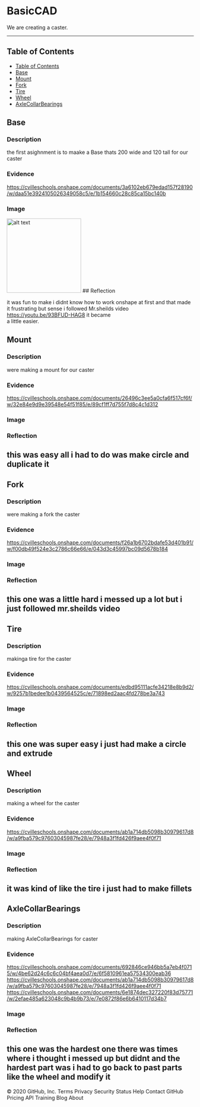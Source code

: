 # BasicCAD

We are creating a caster.

---
## Table of Contents
* [Table of Contents](#Table-of-Contents)
* [Base](#Base)
* [Mount](#Mount)
* [Fork](#Fork)
* [Tire](#Tire)
* [Wheel](#Wheel)
* [AxleCollarBearings](#AxleCollarBearings)

## Base

### Description

the first asighnment is to maake a Base thats 200 wide and 120 tall for our caster

### Evidence

https://cvilleschools.onshape.com/documents/3a6102eb679edad157f28190/w/daa51e3924105026349058c5/e/1b154660c28c85ca15bc140b

### Image

<img src="Screenshot 2020-10-02 at 11.11.36 AM.png" alt="alt text" width="200" height="200">
## Reflection

it was fun to make i didnt know how to work onshape at first and that made it frustrating but sense i followed Mr.sheilds video https://youtu.be/93BFUD-HAG8 it became   
a little easier.


## Mount

### Description 
were making a mount for our caster

### Evidence
https://cvilleschools.onshape.com/documents/26496c3ee5a0cfa6f517cf6f/w/32e84e9d9e39548e54f51f85/e/89cf1ff7d755f7d8c4c1d312
### Image

### Reflection
this was easy all i had to do was make circle and duplicate it
---


## Fork
 
### Description
were making a fork the caster 
### Evidence
https://cvilleschools.onshape.com/documents/f26a1b6702bdafe53d401b91/w/f00db49f524e3c2786c66e66/e/043d3c45997bc09d5678b184
### Image

### Reflection
this one was a little hard i messed up a lot but i just followed mr.sheilds video
---


## Tire
 
### Description
makinga tire for the caster
### Evidence
https://cvilleschools.onshape.com/documents/edbd95111acfe34218e8b9d2/w/9257b1bedee1b0439564525c/e/71898ed2aac4fd278be3a743
### Image

### Reflection
this one was super easy i just had make a circle and extrude
---


## Wheel

### Description
making a wheel for the caster
### Evidence
https://cvilleschools.onshape.com/documents/ab1a714db5098b30979617d8/w/a9fba579c97603045987fe28/e/7948a3f1fd426f9aee4f0f71
### Image

### Reflection
it was kind of like the tire i just had to make fillets
---


## AxleCollarBearings

### Description
 making AxleCollarBearings for caster
### Evidence
https://cvilleschools.onshape.com/documents/692846ce946bb5a7eb4f0715/w/4be62d24c6c6c04bf4aea0d7/e/6f5810961ea57534300eab36
https://cvilleschools.onshape.com/documents/ab1a714db5098b30979617d8/w/a9fba579c97603045987fe28/e/7948a3f1fd426f9aee4f0f71
https://cvilleschools.onshape.com/documents/6e1874dec327220f83d75771/w/2efae485a623048c9b4b9b73/e/7e0872f86e6b6410117d34b7
### Image

### Reflection
this one was the hardest one there was times where i thought i messed up but didnt and the hardest part was i had to go back to past parts like the wheel  and modify it
---


© 2020 GitHub, Inc.
Terms
Privacy
Security
Status
Help
Contact GitHub
Pricing
API
Training
Blog
About

